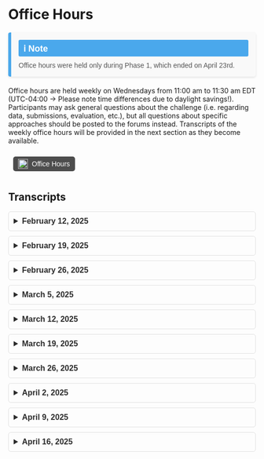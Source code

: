 # Office Hours

   <div style="display: flex; flex-direction: column; background-color: #f9f9f9; border-left: 6px solid #4aa8ec; border-radius: 4px; padding: 15px; margin: 20px 0; box-shadow: 0 2px 4px rgba(0, 0, 0, 0.1); font-family: Arial, sans-serif;">
       <div style="font-size: 18px; font-weight: bold; color: #ffffff; background-color: #4aa8ec; display: inline-block; padding: 5px 10px; border-radius: 3px; margin-bottom: 10px;">ℹ️ Note</div>
       <p style="font-size: 14px; margin: 0; color: #555;">Office hours were held only during Phase 1, which ended on April 23rd.</p>
   </div>

Office hours are held weekly on Wednesdays from 11:00 am to 11:30 am EDT (UTC-04:00 → Please note time differences due to daylight savings!). Participants may ask general questions about the challenge (i.e. regarding data, submissions, evaluation, etc.), but all questions about specific approaches should be posted to the forums instead. Transcripts of the weekly office hours will be provided in the next section as they become available.
<div style="display: flex; justify-content: left; align-items: center; gap: 10px; padding: 10px;">
  <div style="display: inline-flex; align-items: center; background-color: #4d4d4d; color: #ffffff; border-radius: 5px; padding: 5px 10px; font-family: Arial, sans-serif; font-size: 14px; text-align: center;">
    <img src="https://github.com/user-attachments/assets/22255638-84ce-4f79-a4e9-7e51d517c428" alt="Codabench Logo" style="height: 20px; margin-right: 8px;">
    <a href="https://mit.zoom.us/j/99399861839" target="_blank" style="color: #ffffff; text-decoration: none;">
        Office Hours
      </a>
  </div>
</div>

## Transcripts
<div class="faq-container" style="font-family: Arial, sans-serif;">
  <details style="margin-bottom: 10px; border: 1px solid #e0e0e0; border-radius: 5px; padding: 10px;">
    <summary style="font-size: 16px; font-weight: bold; cursor: pointer; color: #2b2b2b;">
      February 12, 2025
    </summary>
    <p style="margin-top: 10px; font-size: 14px; color: #555;">No transcript available</p>
  </details>

  <details style="margin-bottom: 10px; border: 1px solid #e0e0e0; border-radius: 5px; padding: 10px;">
    <summary style="font-size: 16px; font-weight: bold; cursor: pointer; color: #2b2b2b;">
      February 19, 2025
    </summary>
    <p style="margin-top: 10px; font-size: 14px; color: #555;">[Organizer 1] 17:04:42<br>
      Okay, I think we can get started. If everyone has any questions, feel free to ask.<br>
      [Participant 1] 17:05:31<br>
      I have a question regarding the libraries. Are we allowed to use any of the libraries or there are the limitations that we have to use certain libraries for this project?<br>
      [Participant 1] 17:05:43<br>
      Because the libraries was not mentioned in the GitHub repository or anywhere from where the data sources was being downloaded.<br>
      [Organizer 2] 17:05:57<br>
      I… Yeah, I think that as long as you as you provide the libraries that you are using in the environment demo file is not going to be any kind of probably with that.<br>
      [Organizer 1] 17:05:57<br>
      Go on a second.<br>
      [Organizer 2] 17:06:26<br>
      But keep in mind that you have to that the libraries that you use have to be like Micro Konda, Micromambamba.<br>
      [Participant 1] 17:06:26<br>
      Thank you.<br>
      [Organizer 2] 17:06:37<br>
      Is able to install on their dependencies dependencies that do need to run your script so check that before submitting anything?<br>
      [Organizer 2] 17:06:49<br>
      With all that said, you won't have any kind of trouble.<br>
      [Participant 1] 17:06:54<br>
      Sure, sure.<br>
      [Organizer 2] 17:06:58<br>
      You're welcome.<br>
      [Participant 1] 17:11:56<br>
      This submission for this project is being postponed to 21st April, right?<br>
      [Organizer 2] 17:12:03<br>
      Yeah, yesterday, I think that yesterday it was yesterday when we announced that we are moving the deadline to The 21st, yeah.<br>
      [Organizer 2] 17:12:20<br>
      And also you should have 10 extra submissions so don't worry on going over in the submission process.<br>
      [Organizer 2] 17:12:31<br>
      Because we gave you a little bit more submission.<br>
      [Organizer 1] 17:12:42<br>
      Hello, Participant 3. So you just joined the call if you have any question we'll just feel free to ask any question. We're just waiting for new participant if they need any help.<br>
      [Participant 2] 17:12:55<br>
      I actually had one question. As I was like processing the density data, I think this was asked in the forum. I don't recall what the answer was. Maybe it was already resolved.<br>
      [Participant 2] 17:13:05<br>
      But some of the density data has like values of like like 9e to the 32. Is this like supposed to be treated as like noise or Or like the true, I mean, obviously it's not the true value because it seems to be like a non-trending value.<br>
      [Participant 2] 17:13:26<br>
      Are we supposed to handle these by like throwing these density data away or Yeah, how would we like handle those like particular rows?<br>
      [Organizer 2] 17:13:36<br>
      Yeah, exactly. Those are like Python, float 32 infinite values So yeah, you have to discard all of them.<br>
      [Participant 2] 17:13:48<br>
      Okay, sounds good.<br>
      [Organizer 2] 17:13:51<br>
      Also, it could be some values that are over CETO, like, I don't know.<br>
      [Organizer 2] 17:14:00<br>
      1 to a power of 20 or something like that, you also have to discard the those So we only have values, real values are just the only one that are under 10 to the minus 7.<br>
      [Participant 2] 17:14:17<br>
      I see. So we should, anything above 10 to the negative 7.<br>
      [Participant 2] 17:14:22<br>
      We should throw away essentially in the density data.<br>
      [Organizer 2] 17:14:25<br>
      Yeah, that's it.<br>
      [Participant 3] 17:14:31<br>
      I just got a couple questions here. About the submissions.<br>
      [Participant 3] 17:14:38<br>
      The first one, I'm guessing for the 80 submission limit is per team, not per a person.<br>
      [Organizer 2] 17:14:47<br>
      Yeah, it's per team.<br>
      [Participant 3] 17:14:49<br>
      Per team okay um Another question is, did you guys So we had a submission. Did you guys like rerun them? Because we had one and then it seemed like another one came through and we got a different score.<br>
      [Participant 3] 17:14:59<br>
      So I was wondering if you guys would be<br>
      [Organizer 2] 17:15:03<br>
      Yeah, we will run maybe you have one that has a perfect score Like one.<br>
      [Participant 3] 17:15:08<br>
      Yeah, yeah, yeah. That's what happened, yeah.<br>
      [Organizer 2] 17:15:11<br>
      Yeah, we have some errors in the scoring file. So we have to rerun it.<br>
      [Participant 3] 17:15:16<br>
      Okay, so you guys, so now… Okay, so you re-ran them and now that's the correct score now is what's in there.<br>
      [Organizer 2] 17:15:25<br>
      Yeah. That's correct.<br>
      [Participant 3] 17:15:26<br>
      Okay. And then let me just clarify with the ghost data. I think I saw in the discussion that you guys are going to go back through and add some of the missing files.<br>
      [Organizer 3] 17:15:40<br>
      Yeah, the way that that works is there are multiple satellites and we were just missing data from a couple of them that covered the time frame that's missing.<br>
      [Organizer 3] 17:15:49<br>
      And we were not aware of that. Until somebody pointed it out. So we're just going to go back through and we'll process that data from the satellites that we initially didn't have.<br>
      [Participant 3] 17:16:00<br>
      Okay. I need to just throw it in that Dropbox, same Dropbox.<br>
      [Organizer 3] 17:16:03<br>
      Yep. And we will send out an email whenever that goes up.<br>
      [Participant 3] 17:16:07<br>
      Okay. And then, yeah, I think that's… I think that's all I had. Thank you.<br>
      [Organizer 2] 17:16:20<br>
      In any case, we try to keep the wiki app like updated So if you are looking into the different versions of the wiki, you could see if we made any change So try to use the wiki as your guidance.<br>
      [Participant 2] 17:25:14<br>
      Hello. Yes, since someone's asking a question, if I could maybe ask maybe a little more obvious question, just like more of a confirmation It seems like the performance metrics or the scoring is based on the MSIS baseline I'm assuming that means that you guys are taking the initial state and then<br>
      [Participant 2] 17:25:37<br>
      Using the propagation. With the MSIS model at the locations of the propagator's states and then using that to compare against the true densities provided by the the spacecraft data sets that you provided.<br>
      [Participant 2] 17:25:53<br>
      Is that the case where that's what you're comparing? They're using the MSS to in line with the density inputs for the propagator<br>
      [Organizer 2] 17:26:13<br>
      Yeah, well, what we do is that we… Yes, introduce to the proprietor the MCIS model.<br>
      [Organizer 2] 17:26:22<br>
      We give to it the initial state and just retrieve the density values.<br>
      [Organizer 2] 17:26:28<br>
      And then we apply our rolling mean to get the orbital mean the orbital mean values.<br>
      [Organizer 2] 17:26:37<br>
      And to do so, to establish the window size we use the mean motion so we have we know more or less what is the orbital And… the orbit video.<br>
      [Organizer 2] 17:26:56<br>
      So that is how are we… scoring the MCs this slide.<br>
      [Participant 2] 17:27:03<br>
      Got it. And for the density predictions.<br>
      [Participant 2] 17:27:10<br>
      Well, obviously, I'm using… like the data set itself for like train test splitting But when the scoring is done, I'm assuming those like large values we mentioned, like the E, Any values above e to the negative 7.<br>
      [Participant 2] 17:27:27<br>
      When the predictions are being generated from the model. They're going to generate predictions for those indices and maybe on your evaluation, you'll have those metrics and then the errors will be compared to that metric.<br>
      [Participant 2] 17:27:43<br>
      Will you guys be throwing it away on your side as well for the prediction or for the estimation?<br>
      [Participant 2] 17:27:47<br>
      Or rather for the… For the scoring or should we like, what should we put in those indices where those predictions occur.<br>
      [Participant 2] 17:27:58<br>
      For comparison, should we put like zero or… put that in.<br>
      [Organizer 2] 17:28:01<br>
      Well you usually… Usually you are using machine learning models for other kinds of models.<br>
      [Organizer 2] 17:28:09<br>
      If you substitute those values with the number values with nons.<br>
      [Organizer 2] 17:28:15<br>
      It will work just fine. But what we do is to when we are going to score we apply as the threshold that you mentioned, 10 to the minus 7.<br>
      [Organizer 2] 17:28:28<br>
      On all the values that are over that scope, we are not taking into account in the scoring process.<br>
      [Participant 2] 17:28:36<br>
      Got it. Okay. Sounds good. So I'll kind of replicate that. I think like having… the scoring done on like a small like similar score to kind of evaluate how well the predictions are happening on my side before submitting would be helpful.<br>
      [Participant 2] 17:28:55<br>
      So I guess I will do the same approach. Yeah, thank you.<br>
      [Organizer 2] 17:28:59<br>
      Okay, great. Also, if you want the scoring script, you have it in the in the development kit of the challenge.<br>
      [Participant 2] 17:29:09<br>
      All right. Okay, I'll take a look at that too.<br>
      [Organizer 2] 17:29:14<br>
      Yeah, you can find it in the baseline directory as evaluation.py<br>
      [Participant 2] 17:29:22<br>
      Okay, sweet. Yeah, I haven't gotten that to that point yet, but I'll definitely check that out. That would save me a lot of time.<br>
      [Participant 2] 17:29:28<br>
      Thank you. Awesome. Take care.<br>
      [Organizer 2] 17:29:29<br>
      Sweet. You're welcome.<br>
      </p>
  </details>

  <details style="margin-bottom: 10px; border: 1px solid #e0e0e0; border-radius: 5px; padding: 10px;">
    <summary style="font-size: 16px; font-weight: bold; cursor: pointer; color: #2b2b2b;">
      February 26, 2025
    </summary>
    <p style="margin-top: 10px; font-size: 14px; color: #555;">No discussions to report.</p>
  </details>

  <details style="margin-bottom: 10px; border: 1px solid #e0e0e0; border-radius: 5px; padding: 10px;">
    <summary style="font-size: 16px; font-weight: bold; cursor: pointer; color: #2b2b2b;">
      March 5, 2025
    </summary>
    <p style="margin-top: 10px; font-size: 14px; color: #555;">No discussions to report.</p>
  </details>

  <details style="margin-bottom: 10px; border: 1px solid #e0e0e0; border-radius: 5px; padding: 10px;">
    <summary style="font-size: 16px; font-weight: bold; cursor: pointer; color: #2b2b2b;">
      March 12, 2025
    </summary>
    <p style="margin-top: 10px; font-size: 14px; color: #555;">A full transcript is unavailable. Participant questions revolved around Codabench submission logistics, and the organizers provided the following clarifications: (1) Participants may delete failed submissions to reduce their total number of submissions if they reach the limit. (2) Participants may not delete finished/scored runs to reduce their total number of submissions.</p>
  </details>

  <details style="margin-bottom: 10px; border: 1px solid #e0e0e0; border-radius: 5px; padding: 10px;">
    <summary style="font-size: 16px; font-weight: bold; cursor: pointer; color: #2b2b2b;">
      March 19, 2025
    </summary>
    <p style="margin-top: 10px; font-size: 14px; color: #555;">No discussions to report.</p>
  </details>

  <details style="margin-bottom: 10px; border: 1px solid #e0e0e0; border-radius: 5px; padding: 10px;">
    <summary style="font-size: 16px; font-weight: bold; cursor: pointer; color: #2b2b2b;">
      March 26, 2025
    </summary>
    <p style="margin-top: 10px; font-size: 14px; color: #555;">A full transcript is unavailable. The following announcements were distributed via our <a href="https://docs.google.com/forms/d/e/1FAIpQLSeatJPuSz5TY_nR7A-nCKTZqWwvHzIvnoN7Y3uOE1FtnbzXsQ/viewform?usp=sf_link">mailing list</a> and <a href="https://aeroastro.mit.edu/arclab/aichallenge/">landing page</a> in response to the attendees' questions:<br>
    <ol>
      <li><b>Complete Feedback Form:</b> We've noticed that while we have a large and engaged group of participants, only a limited number of teams have submitted their models so far. We understand that there can be many reasons for this, and we want to ensure that everyone has a positive and rewarding experience. To help us better understand your experience, please complete <a href="https://forms.gle/pypur1cHx2eqDgFA6">this short feedback form</a>.</li>
      <li><b>Submit Your Models:</b> From now on, please submit your model to the public leaderboard for both Phase 1.1 and 1.2! The challenge is coming to a close, and we're eager to see the innovative solutions you've developed. Moreover, sharing your results is an essential and valuable part of the Challenge since you can learn from the leaderboard and receive feedback.</li>
      <li><b>Final Score Computation:</b> As you know, recently we introduced a new task in Phase 1.2 to further challenge your models. To clarify the weighting scheme, this new dataset will account for 80% of the final score, while the original dataset will contribute 20%.</li>
      <li><b>Altitude Corrections:</b> We’ve corrected the altitude values in the Phase 1.2 dataset, they were mistakenly provided in kilometers, unlike Phase 1.1 where they were in meters. Now, all values are consistently in meters. Please ignore the column name "Altitude (km)", the values are in meters despite the label. We’ve kept the name unchanged to avoid breaking existing submissions.</li>
    </ol>
    </p>
  </details>

  <details style="margin-bottom: 10px; border: 1px solid #e0e0e0; border-radius: 5px; padding: 10px;">
    <summary style="font-size: 16px; font-weight: bold; cursor: pointer; color: #2b2b2b;">
      April 2, 2025
    </summary>
    <p style="margin-top: 10px; font-size: 14px; color: #555;">[Participant 1] 11:05:01<br>
    One, I think this may already be somewhat answered, but I noticed that on the wiki.<br>
    <br>
    [Participant 1] 11:05:11<br>
    The submission It's probably due to the fact that the wiki might be outdated.<br>
    <br>
    [Participant 1] 11:05:17<br>
    But the wiki states that you have to create a Speaking of two sides.<br>
    <br>
    [Participant 1] 11:05:31<br>
    I believe it was updated. But I noticed that somewhere it said it stated that you have to submit a predictions.json But in a different spot, it's mentioned to do a submission.json.<br>
    <br>
    [Participant 1] 11:05:46<br>
    I'm just trying to find where exactly that was.<br>
    <br>
    [Participant 1] 11:05:52<br>
    But we have to submit, the software has to develop or create a prediction.json at the end. Is that correct?<br>
    <br>
    [Organizer 1] 11:06:01<br>
    Well, did you already submit? I think yes.<br>
    <br>
    [Participant 1] 11:06:04<br>
    Yes. Yeah, I just wanted to, I guess, bring to attention that I can't find it anymore.<br>
    <br>
    [Organizer 1] 11:06:07<br>
    Yeah.<br>
    <br>
    [Participant 1] 11:06:13<br>
    That somewhere it stated in the documentation to generate a submission dot JSON. And I just wanted to bring that to your attention to update it For others.<br>
    <br>
    [Organizer 1] 11:06:22<br>
    Okay, you can send me an email with where it's located this mistake, then we can take care of it.<br>
    <br>
    [Participant 1] 11:06:27<br>
    Okay, no worries.<br>
    <br>
    [Organizer 1] 11:06:29<br>
    If you find it now, I mean, that's good too. Please send me an email in any case.<br>
    <br>
    [Participant 1] 11:06:33<br>
    Okay, no, I think it was maybe I'll look at the Git log or the… the commits, but perhaps he has updated since the last time I have jotted it down.<br>
    <br>
    [Participant 1] 11:06:44<br>
    The other thing I'm noticing is that In my last submission.<br>
    <br>
    [Participant 1] 11:06:50<br>
    Well, I guess what happens is like my submission is receiving nas um in both of the results.<br>
    <br>
    [Participant 1] 11:06:59<br>
    And I think it's because it's the, well, before it was my simulation was uh timing out Like I was going over the 4,200 seconds.<br>
    <br>
    [Participant 1] 11:07:10<br>
    I'm sorry, the 7200 seconds max time. But my latest submission was able to generate a prediction.json.<br>
    <br>
    [Participant 1] 11:07:21<br>
    For both of the tasks. And I can see in the um i can see in the log that it says submission successfully executed.<br>
    <br>
    [Participant 1] 11:07:30<br>
    And then at the end of the sim. Well, when I see these scoring logs For one of the tasks, it actually gives a score But for the other one, it says… I get this error, orbit mean density key not um<br>
    <br>
    [Participant 1] 11:07:50<br>
    Like not found, which is strange to me because… It's the same code that's generating the results.<br>
    <br>
    [Participant 1] 11:08:00<br>
    So that means that the prediction.json has this should have this key in both.<br>
    <br>
    [Participant 1] 11:08:06<br>
    But for one of the sim tasks it's uh it's failing to find this key, which usually means that it's just not finding the It's not loading in the JSON.<br>
    <br>
    [Participant 1] 11:08:18<br>
    Or maybe it is and it's just empty. I was wondering…<br>
    <br>
    [Organizer 1] 11:08:22<br>
    So you submitted the code could be evaluated for the two data sets we currently have.<br>
    <br>
    [Organizer 1] 11:08:29<br>
    In one case, you'll receive a result. With a score.<br>
    <br>
    [Participant 1] 11:08:32<br>
    Yes. Yep.<br>
    <br>
    [Organizer 1] 11:08:35<br>
    And this is for phase 1.1. 1.2.<br>
    <br>
    [Participant 1] 11:08:40<br>
    It received a score, I think, for phase 1.2. But not for 1.1<br>
    <br>
    [Organizer 1] 11:08:45<br>
    You'll receive it for 1.2, but not for 1.1. And in the case of 1.1 it tells you that in the JSON file there is a key that is missing.<br>
    <br>
    [Participant 1] 11:08:57<br>
    Yes.<br>
    <br>
    [Organizer 1] 11:08:59<br>
    Okay. I don't have an answer for this one. Unfortunately, so… I will pass this question to Sergio.<br>
    <br>
    [Organizer 1] 11:09:09<br>
    To double check since usually is the one that is checking more like the submission thing Were you able in the past to like did it happen already?<br>
    <br>
    [Participant 1] 11:09:13<br>
    Don't worry.<br>
    <br>
    [Organizer 1] 11:09:20<br>
    Like did you have a submitted for phase 1.1?<br>
    <br>
    [Participant 1] 11:09:24<br>
    So when you submit When you go to the submission page, it says selected tasks.<br>
    <br>
    [Participant 1] 11:09:32<br>
    And it's auto selected for both So I see that it should run for both tasks.<br>
    <br>
    [Organizer 1] 11:09:39<br>
    Yeah, you know, it should be in the sense in the past before we that we release the data set 1.2, let's say kind of like after the death is in 1.1. So I was wondering if you were able to<br>
    <br>
    [Participant 1] 11:09:43<br>
    Yeah.<br>
    <br>
    [Organizer 1] 11:09:52<br>
    Before running the code, but I suppose you already told me that before these you had some issues with the CPU time, right? So maybe the answer.<br>
    <br>
    [Participant 1] 11:09:58<br>
    Yeah, so I fixed that. I think so. And it's able to like it's able i see that the it says like it's generating the json file And that the submission like finished.<br>
    <br>
    [Organizer 1] 11:10:01<br>
    Okay.<br>
    <br>
    [Participant 1] 11:10:13<br>
    So, yeah.<br>
    <br>
    [Organizer 1] 11:10:14<br>
    I will pass this question to Sergio so we can double check Instead.<br>
    <br>
    [Organizer 1] 11:10:20<br>
    Okay, I mean, I'm also opening Codabench<br>
    <br>
    [Participant 1] 11:10:26<br>
    I think it's happening for other people too, but in the reverse situation I don't know if it's because like people said, I don't know, people submitted like as early as two days ago Or as late as two days ago. So that means that…<br>
    <br>
    [Participant 1] 11:10:41<br>
    It's almost as if the second scenario is happening where they're getting a score for the first one, but not the second one.<br>
    <br>
    [Participant 1] 11:10:51<br>
    So yeah.<br>
    <br>
    [Organizer 1] 11:10:51<br>
    Yeah, yeah, thank you. Thank you for letting me know. Yeah, also with the leaderboard, we're also trying to I think there is also a bug that the first one in the leaderboard, it has always NA instead of a number so we're trying to<br>
    <br>
    [Organizer 1] 11:11:05<br>
    We're already working on it in order to kind of like having maybe a different one page or a spreadsheet that takes the file from here and we can just you know put them in a new table in such a way we can also compute the total score because unfortunately again<br>
    <br>
    [Organizer 1] 11:11:19<br>
    Codabench does not allow, I think, to combine the score 1.1 with 1.2. So we have some comments about people that you know they didn't like this, let's say. So we're also working on that one on top of the, let's say modern issues okay<br>
    <br>
    [Organizer 1] 11:11:34<br>
    So yeah, please send me the email about the bug that one in the documentation.<br>
    <br>
    [Participant 1] 11:11:42<br>
    Okay. Yeah, I'll try to find it again. I thought I was able, should have been able to pull it up, but I guess I can't.<br>
    <br>
    [Participant 1] 11:11:49<br>
    But I'll let you know.<br>
    <br>
    [Organizer 1] 11:11:49<br>
    I mean, we edited a little bit recently at least we changed a few things so maybe maybe they solved it. But if you find it again, obviously, feel free to send it.<br>
    <br>
    [Participant 1] 11:11:58<br>
    Yeah.<br>
    <br>
    [Participant 1] 11:12:02<br>
    No. Yeah, no worries. Yeah.<br>
    <br>
    [Organizer 1] 11:12:02<br>
    You can also just send me an email. I didn't find it so it might be okay. So just… That would be appreciated. Thank you.<br>
    <br>
    [Participant 1] 11:12:09<br>
    Yeah, of course. Yeah, it looks like actually Yeah, I'll take a look. I'll take a look. And I'll try to like, anytime I find something like that, I'll… I'll go ahead and let you know.<br>
    <br>
    [Organizer 1] 11:12:22<br>
    Also, the discussion forum is fine wherever you want. You can do the discussion forum you can send me an email.<br>
    <br>
    [Participant 1] 11:12:24<br>
    And then… Oh, sure, sure.<br>
    <br>
    [Organizer 1] 11:12:28<br>
    You know, anywhere is fine.<br>
    <br>
    [Participant 1] 11:12:30<br>
    Yeah, I guess there was one thing that came up, but I already emailed you guys about it and it's already on the forums, which is uh If you use ORCID, Or rather, if you use PY MSIS in your model or like in your process procedure<br>
    <br>
    [Participant 1] 11:12:49<br>
    You can't actually get the latest space weather, so it will crash. So you have to like have a local copy of the space weather For MSIS.<br>
    <br>
    [Participant 1] 11:12:59<br>
    Reference that because the celestrack Even at my job, when I used celestrack to get the latest space weather, if you request it like many, many times they they blacklist your IP and you have to email Dr. Kelso directly and say, hey, my IP<br>
    <br>
    [Organizer 1] 11:13:19<br>
    Got it.<br>
    <br>
    [Participant 1] 11:13:19<br>
    It's blocked. So yeah, but that was already kind of… It's solved, I would say.<br>
    <br>
    [Organizer 1] 11:13:27<br>
    Was it an email sent to sector directly or to<br>
    <br>
    [Participant 1] 11:13:30<br>
    No, I sent it to the AI challenge email But yeah, you can take a look at that. I referenced like how I solved it. And then also there's like a forum page or forum post that addressed it as well, which helped<br>
    <br>
    [Organizer 1] 11:13:48<br>
    Perfect. Yeah. I was going to ask exactly that or if we from our side or from your side already posted also on the forum the workaround for that issue, let's say.<br>
    <br>
    [Organizer 1] 11:14:00<br>
    Okay, I'll go.<br>
    <br>
    [Participant 1] 11:14:00<br>
    Yeah. The other thing I've noticed is like the processor, the process time on Codabench is much slower than like let's say on my own pc uh So I had to kind of address that as well. I know that<br>
    <br>
    [Participant 1] 11:14:19<br>
    You mentioned, it was in a commit you made Let me try to find it here.<br>
    <br>
    [Participant 1] 11:14:32<br>
    Or propagator.<br>
    <br>
    [Organizer 1] 11:14:36<br>
    In the form the two, three seconds, three to five seconds you<br>
    <br>
    [Participant 1] 11:14:40<br>
    You made a git pay submit a git commit. And then you mentioned like CPU improvements or computational time improvements Like, for example, changing the test roll order. So it's like essentially you're doing J2 Changing the max step, changing the position tolerance, and removing effects to like SRP, solid tides<br>
    <br>
    [Participant 1] 11:15:04<br>
    And third body effects like sun and moon. It's interesting that, so these effects I already kind of did and in ORCID at least And you're saying that your CPU time is 2.5 to 3.5 seconds per sample.<br>
    <br>
    [Organizer 1] 11:15:08<br>
    Yep.<br>
    <br>
    [Participant 1] 11:15:20<br>
    What do you mean by per sample? Do you mean like per file ID for the<br>
    <br>
    [Organizer 1] 11:15:25<br>
    Per initial state. Like even…<br>
    <br>
    [Participant 1] 11:15:28<br>
    Yeah. So you're saying like it takes… like two to three seconds per iteration<br>
    <br>
    [Organizer 1] 11:15:39<br>
    So given the if the propagation is over three days, right? Is that what?<br>
    <br>
    [Participant 1] 11:15:42<br>
    Yeah, yeah. So you're saying it takes three seconds for a three-day propagation<br>
    <br>
    [Organizer 1] 11:15:44<br>
    That is one sample.<br>
    <br>
    [Organizer 1] 11:15:51<br>
    Yeah, I believe so. I think that one.<br>
    <br>
    [Participant 1] 11:15:53<br>
    Oh, okay. Yeah, I was not able to get that even with these conditions with ORCID.<br>
    <br>
    [Participant 1] 11:15:59<br>
    For some reason, and that's why it took a lot, like, that's why my sims were taking too long That's interesting because I guess I might have to like look back into how ORCID is doing Orchid is fun to use, but not so fun because the documentation is all in Java and<br>
    <br>
    [Participant 1] 11:16:18<br>
    We have to write it in Python.<br>
    <br>
    [Organizer 1] 11:16:19<br>
    I do agree with you. Can I ask you it might be… So I suppose, in essence, what I was going to say is that in my case I'm pretty sure I ran it also in the… Okay, so those CPU time now i don't perfectly remember if I tested them on<br>
    <br>
    [Organizer 1] 11:16:37<br>
    For example, we have a SuperCloud here, but I didn't use any parallel 19. So I might have tested locally, let's say, and I'm pretty sure I also tested them on Coda bench but I think they retrieve more or less the similar. So if it was not, for example, if I measure around four seconds locally, maybe in Codabench it was 4.5 seconds, okay? Maybe something like that.<br>
    <br>
    [Organizer 1] 11:16:58<br>
    So between these two locally and on CodaBench, I didn't see much discrepancy And another thing store, actually, let's answer this question. Do you notice these things? So when you run it locally, it takes, I don't know, a few seconds, but you're running on Coda bench, it takes much longer.<br>
    <br>
    [Participant 1] 11:17:15<br>
    It doesn't take much longer on CodaBench, that's for sure. But locally as well So I guess the thing is I am trying to do multiprocessing And I've still yet to kind of figure out maybe I'm doing my guess is that I'm not doing<br>
    <br>
    [Participant 1] 11:17:34<br>
    The initializations of stuff properly, like I'm doing more redundant things that I need to For example, like… Because ORCID is like using like this virtual environment or like virtual VM, essentially the virtual machine.<br>
    <br>
    [Participant 1] 11:17:49<br>
    For the Java instance. I kind of like naively initialized the virtual machine almost every process in the beginning.<br>
    <br>
    [Participant 1] 11:18:03<br>
    But I think you need to kind of abstract all those away so that you're able to multiprocess it properly.<br>
    <br>
    [Participant 1] 11:18:10<br>
    And have like independent propagations happening. Because once you start moving it to like multiple cores It still might have to reference the same kind of ORCID virtual machine.<br>
    <br>
    [Participant 1] 11:18:22<br>
    Or you make a virtual machine for each process.<br>
    <br>
    [Participant 1] 11:18:27<br>
    And then you keep that virtual machine and you replace it with a new propagation.<br>
    <br>
    [Participant 1] 11:18:33<br>
    So I kind of like i kind of dropped that for now and I just wrote my own J2, which is much faster.<br>
    <br>
    [Organizer 1] 11:18:40<br>
    I mean, yeah, sounds good too. So I got it. I never tried to run or a kid with parallel processing and so on.<br>
    <br>
    [Participant 1] 11:18:43<br>
    Yeah.<br>
    <br>
    [Organizer 1] 11:18:50<br>
    I might have heard from colleagues, past colleagues that maybe it's not possible. Maybe there is a way, but like you say, you need to, I don't know.<br>
    <br>
    [Organizer 1] 11:18:58<br>
    You need to do some trick or maybe run in a certain way so i'm also sure what you can and what you cannot parallelize in orchid Another thing that might take some time is because in my code.<br>
    <br>
    [Organizer 1] 11:19:10<br>
    Just because I don't know, let's say the participant, how direct the density in the code I'm just using obviously the anything like JP 2008 or any model of the density model that is already on orchid. So another thing that maybe you might check out is<br>
    <br>
    [Organizer 1] 11:19:26<br>
    How do you pass the density i believe you're using the, I mean, now you're using a different propagator okay but if you're using like the OriKit one you have the custom atmosphere model Is it correct? The one that we provided where inside you should give a function that given like the i suppose<br>
    <br>
    [Organizer 1] 11:19:42<br>
    Let's say position in time you can return the density such that the proper data can use it.<br>
    <br>
    [Organizer 1] 11:19:47<br>
    So maybe that part can also be something that since it's the part that you can as a participant change It might take a little bit longer i suppose I don't know. That's also suggesting. Maybe you already look at it maybe<br>
    <br>
    [Organizer 1] 11:20:01<br>
    It's not it's not going to solve anything.<br>
    <br>
    [Participant 1] 11:20:19<br>
    Yeah, for the first part, actually, I was just using the MSIS um atmospheric model. And I was just inputting custom APs and 10.7.7 values.<br>
    <br>
    [Participant 1] 11:20:36<br>
    So, yeah, I wasn't doing anything necessarily out of the original example there.<br>
    <br>
    [Participant 1] 11:20:42<br>
    But yeah, I think what I'm trying to aim for is use Orchid for the training.<br>
    <br>
    [Participant 1] 11:20:48<br>
    In terms of generating training data. And then when I do the submission, use a custom J2 code in Python, which is much faster at just doing what I need to. And I think that's good enough for the prediction as well.<br>
    <br>
    [Participant 1] 11:21:04<br>
    Yeah. Right, yes, yes, yes. J2 with the drag effects is mainly kind of what I've just stuck with for now and just writing that off.<br>
    <br>
    [Organizer 1] 11:21:06<br>
    Those include the drag, right?<br>
    <br>
    [Organizer 1] 11:21:14<br>
    Yeah, yeah, it's fine. I mean, I think it should be fine. When I say to, as you know, I mean, I guess if you're working also in this field or since you mentioned seller strike, the only thing that I did already So I know a few things. So OriKit is definitely not the most user friendly<br>
    <br>
    [Organizer 1] 11:21:27<br>
    Definitely is not, at least in my opinion but it's kind of like powerful but if you start to use it and follow the rules, right? Inside OriKit. So that's kind of like the the price to pay. And the other thing I did to make it a little bit faster yeah was basically to reduce the<br>
    <br>
    [Participant 1] 11:21:39<br>
    Yeah, yeah.<br>
    <br>
    [Organizer 1] 11:21:43<br>
    Instead of having J21 21 so for the setter sector and intestinal harmonics i just chose less let's say and that's mainly what does affect so actually even if you include the i think i tested again in the let's say after that post, even if you include those<br>
    <br>
    [Organizer 1] 11:22:03<br>
    Third body perturbation the solid tides that are totally minor perturbation in our case it doesn't really affect, at least in my script, it didn't really affect the computational time. And another thing that also improved was that change in the step. So putting the max step, I think, to 10,000 or something like that. So that one, because again we're using the propagator, sorry, we're using an integrator that is variable step so you decide what to do.<br>
    <br>
    [Organizer 1] 11:22:26<br>
    So by increasing the length of the maximum step, if the tolerance is let's say are respected, you can also achieve a faster convergence so that's what I noticed. Those were actually mainly for the integrator changing that max depth i believe and also a little bit by reducing the J2<br>
    <br>
    [Organizer 1] 11:22:43<br>
    That affected the CPU time and so trying to make a little more reasonable.<br>
    <br>
    [Participant 1] 11:22:47<br>
    Yeah. Yeah, I believe so.<br>
    <br>
    [Organizer 1] 11:22:48<br>
    If you have any other issues… feel free to let us know and we can turn it to even try to face it from that point of view. We didn't receive any other emails, I guess, or in the discussion. One of the participants.<br>
    <br>
    [Organizer 1] 11:23:01<br>
    In the discussion forum left that question and you just heard the answer, the one that i gave So I was trying to add in some ways Yeah.<br>
    <br>
    [Participant 1] 11:23:07<br>
    Yeah, the issues I was getting is I think outside of this, it's not really the effect of the propagation configuration, like the step sizes and tolerances, because I actually already tried changing that. I did like a time inspection on like the code that I have<br>
    <br>
    [Participant 1] 11:23:26<br>
    And it's more so the fact of like the initialization of the VM and what you do in each process. It's like It probably is pretty fast in a sequential method. Like you just do the simulation per file ID. But when you start to do multiprocessing, it kind of uh<br>
    <br>
    [Participant 1] 11:23:46<br>
    It definitely lags. And at the beginning it took me in the Codabench, four minutes per simulation or per file ID, which was way too long And then when I tried to make these optimizations in the code, the simulation itself only should have taken, the propagation itself only should have taken 50 seconds.<br>
    <br>
    [Participant 1] 11:24:07<br>
    Profile ID, which is still too long. For the number of files that are there, but I'm just slowly whittling away at the time with ORCID.<br>
    <br>
    [Organizer 1] 11:24:17<br>
    Makes sense. Yeah, yeah.<br>
    <br>
    [Participant 1] 11:24:18<br>
    But yeah, it's too early for me to say really one way or another.<br>
    <br>
    [Participant 1] 11:24:22<br>
    It just does require a lot of work on our side, or I guess my side to try to make the most efficient use of OriKit. Like you said, when you get OriKit, I've actually used OriKit at my work as well.<br>
    <br>
    [Participant 1] 11:24:36<br>
    Actually, just recently i made a I made a software in OriKit to essentially do orbit determination with like GPS data.<br>
    <br>
    [Participant 1] 11:24:44<br>
    As measurements. So even just getting that to work was excruciatingly painful.<br>
    <br>
    [Organizer 1] 11:24:51<br>
    Yeah, you mentioned.<br>
    <br>
    [Participant 1] 11:24:52<br>
    And so like you said, like once you get, OriKit is very powerful. I agree.<br>
    <br>
    [Participant 1] 11:24:57<br>
    But once you get it, only once you get it properly set up, which does take a lot of experimentation and you know, uh.<br>
    <br>
    [Participant 1] 11:25:07<br>
    Like looking into code examples, not necessarily their documentation To get that working.<br>
    <br>
    [Organizer 1] 11:25:14<br>
    Also, I don't know. Yeah, go ahead.<br>
    <br>
    [Participant 1] 11:25:14<br>
    So maybe… I was going to say like, it might not be like it may be too much to ask, but if there was an example of like how to do this propagation, like I know you guys have this example of<br>
    <br>
    [Participant 1] 11:25:29<br>
    The propagation notebook. But if there was this same example, but maybe with like a multi-processed approach then that would also help too.<br>
    <br>
    [Participant 1] 11:25:40<br>
    But actually, what I'll probably do is I'll go and try to run this notebook again and see how long it takes.<br>
    <br>
    [Participant 1] 11:25:45<br>
    And then maybe I'll just rebuild my method from scratch. Using this more directly.<br>
    <br>
    [Participant 1] 11:25:54<br>
    See how that works.<br>
    <br>
    [Organizer 1] 11:25:54<br>
    Yeah. You can also try to post on their forum. They're pretty responsive. I did the same to build the custom atmosphere model you know i'm not a Next.<br>
    <br>
    [Participant 1] 11:26:03<br>
    Oh, and the OriKit. The OriKit one, yeah.<br>
    <br>
    [Organizer 1] 11:26:04<br>
    Yeah, yeah, just post it. I mean, I can try, but honestly, I mean, I can try to more, but… the best way to do it, I mean, since you also use Orchest, so I guess you're also skilled in OriKit probably as much as me, maybe even more than me. So if you're not super successful, I would always suggest go on the Oracle forum and they're usually responsive. So I also did in that way when actually we recorded the<br>
    <br>
    [Participant 1] 11:26:09<br>
    Yeah, I know you guys are busy, so…<br>
    <br>
    [Organizer 1] 11:26:28<br>
    Castle atmosphere model and then I mean, at least they try in a little bit. Then obviously I had to put my time, right? They don't really give you the solution many times, but maybe they know, maybe they tell you which is the best.<br>
    <br>
    [Organizer 1] 11:26:39<br>
    Way to do it, approach it. Maybe they tell you it's a good idea it's a bad idea let's say the different procedure you're doing.<br>
    <br>
    [Participant 1] 11:26:46<br>
    Okay, sounds good. Yeah, I honestly think that everything is there. But if you're saying that if you were able to get three to like three to five seconds per sample, then that's actually fast enough to kind of just run it even sequentially.<br>
    <br>
    [Organizer 1] 11:27:00<br>
    Yeah, that's why.<br>
    <br>
    [Participant 1] 11:27:00<br>
    So I think I'll just like, it's always better to go simple than to go more complicated. So I'll just go back and try to not do multiprocessing and Try to do it sequentially, but make sure that each simulation run does indeed take those three to five seconds and it should be good enough for<br>
    <br>
    [Organizer 1] 11:27:16<br>
    Yes, please. Yes. You should try that. And also let me know. I mean, I can always be mistaken.<br>
    <br>
    [Organizer 1] 11:27:22<br>
    So but at least that's what i found out with my test so yes I have a question for you. When you were mentioning about the score, My question is like, whenever you get a score.<br>
    <br>
    [Organizer 1] 11:27:38<br>
    Do you also input into the leaderboard?<br>
    <br>
    [Participant 1] 11:27:43<br>
    I just, yeah, so like my past few runs, I haven't gotten a score at all.<br>
    <br>
    [Organizer 1] 11:27:44<br>
    Man.<br>
    <br>
    [Participant 1] 11:27:50<br>
    So, but my most recent one, which was like, I think yesterday or two days ago I got a score for the… for the um for the 1.2, but I didn't get a score for the 1.1. So I just didn't submit that, I guess. But I could…<br>
    <br>
    [Participant 1] 11:28:08<br>
    Submit that if you're suggesting to do so.<br>
    <br>
    [Organizer 1] 11:28:11<br>
    So you say you didn't place it inside the leaderboard for the 1.2.<br>
    <br>
    [Organizer 1] 11:28:16<br>
    You do. Okay. I mean, yeah, yeah. I mean, it's always nice since we also send out an email just to, you know.<br>
    <br>
    [Participant 1] 11:28:16<br>
    No, I can do that right now, actually, if you're on it. Yeah, this is what…<br>
    <br>
    [Organizer 1] 11:28:25<br>
    We also send out of, I mean, did you receive the email with like the short feedback and also related to those try to submit the obviously not only submit the models in the sense of<br>
    <br>
    [Organizer 1] 11:28:40<br>
    Trying to work on it but also in the past, I think we mentioned, whenever you have a score, if you can place it in the leaderboard is always good also.<br>
    <br>
    [Participant 1] 11:28:47<br>
    Oh, sure. Yeah, no worries.<br>
    <br>
    [Organizer 1] 11:28:49<br>
    You know make the participant, I don't know, maybe feel more like okay uh we need to work hard. We need to double check, something like that.<br>
    <br>
    [Participant 1] 11:28:56<br>
    Yeah, yeah. Okay. No worries. Yeah, I've been just kind of just focusing on the soft, my, my solution More so to just, I want to get like some numbers. That was my original goal is in the past is to kind of build the entire pipeline from like<br>
    <br>
    [Organizer 1] 11:28:57<br>
    Thank you.<br>
    <br>
    [Organizer 1] 11:29:03<br>
    No worries. No worries.<br>
    <br>
    [Participant 1] 11:29:15<br>
    My solution to Codabench Because it did take some time to kind of debug and see like what was wrong, why wasn't it producing like prediction files and this and that and like what are optimal solutions But I think now that I have like a working pipeline, now it's easier to optimize the whole thing.<br>
    <br>
    [Organizer 1] 11:29:54<br>
    Yeah, yeah.<br>
    <br>
    [Organizer 1] 11:30:00<br>
    Thank you.<br>
    <br>
    [Participant 1] 11:30:02<br>
    But yeah, I'll keep you updated with anything, any questions I have.<br>
    <br>
    [Participant 1] 11:30:06<br>
    And then I'll try to take a look at that survey that you guys sent.<br>
    <br>
    [Participant 1] 11:30:11<br>
    As well. Oh, okay. Awesome.<br>
    <br>
    [Organizer 1] 11:30:11<br>
    Yeah, it's literally just one question. I shouldn't make it more like a point to ever And he really got a few responses. So we're just trying to understand you know um I mean, just start to understand how the participants feel about the model submission, they're having difficulties, not difficulties<br>
    <br>
    [Organizer 1] 11:30:29<br>
    Obviously for a challenge that is on top or whatever the participant who every day.<br>
    <br>
    [Participant 1] 11:30:29<br>
    Yeah.<br>
    <br>
    [Participant 1] 11:30:33<br>
    Oh, what? One thing is I kind of like got it from the example, but it wasn't exactly explicitly stated is that the predictions json is supposed to produce timestamps every 10 minutes from the initial up to three days. Is that correct?<br>
    <br>
    [Organizer 1] 11:30:55<br>
    Let me think. I believe so. I believe so. Yeah, I believe so.<br>
    <br>
    [Participant 1] 11:30:58<br>
    So like you have Yeah, it wasn't exactly like stated that the predictions to JSON has to be Like every 10 minutes apart leading up to three days. I just saw that from the little like snippet there that it's like it's separated by 10 minutes. So I just assumed that<br>
    <br>
    [Organizer 1] 11:31:14<br>
    Yeah, yeah, yeah.<br>
    <br>
        [Participant 1] 11:31:19<br>
    You want prediction values. Every 10 minutes from the initial Plus three days.<br>
    <br>
    [Organizer 1] 11:31:29<br>
    Yeah, I got your point. I think it is correct. I will just double check with Sergio again because he was the one, let's say, preparing the But I will let you i will i will double check and let you know, just confirm. I think it is<br>
    <br>
    [Organizer 1] 11:31:43<br>
    So yes.<br>
    <br>
    [Participant 1] 11:31:44<br>
    Okay, awesome. Thank you. Yeah, I think I'm going to do like a new solution to my problem. My previous one was a little bit strange.<br>
    <br>
    [Participant 1] 11:32:57<br>
    But this is obviously like a different approach. I'm not sure if it'll work. I think it will work.<br>
    <br>
    [Participant 1] 11:33:03<br>
    But we'll see. So, I mean, that's the whole point of this, right? We just like do research and find out.<br>
    <br>
    [Organizer 1] 11:33:05<br>
    Okay. Yeah, yeah, exactly. Yeah, it's very interesting so Yeah, good luck with that.<br>
    <br>
    [Participant 1] 11:33:12<br>
    Cool. Thank you. Yeah, sorry for taking too much time. Yeah, no worries.<br>
    <br>
    [Organizer 1] 11:33:15<br>
    Oh, it's okay for me. I guess if you have any one more question before the end of the session.<br>
    <br>
    [Participant 1] 11:33:23<br>
    That's all I had for now. Maybe I'll join next week and give an update as well.<br>
    <br>
    [Participant 1] 11:33:27<br>
    Because I'm trying to like, because I know we have like a few weeks left. So it's fast approaching for sure.<br>
    <br>
    [Organizer 1] 11:33:33<br>
    Sounds good. Thank you, Atila.<br>
    <br>
    [Participant 1] 11:33:35<br>
    Yep. All right. Thank you. Yeah. Take care. Right.<br>
    <br>
    [Organizer 1] 11:33:38<br>
    Any other question from the other question from Someone else before we close?<br>
    <br>
    [Organizer 1] 11:33:50<br>
    I take it as a no. So, okay. Thank you, everyone, and we're going to meet, I guess, in one week.<br>
    <br>
    [Organizer 1] 11:33:57<br>
    Have a good day. Bye-bye.<br>
    </p>
  </details>

  <details style="margin-bottom: 10px; border: 1px solid #e0e0e0; border-radius: 5px; padding: 10px;">
    <summary style="font-size: 16px; font-weight: bold; cursor: pointer; color: #2b2b2b;">
      April 9, 2025
    </summary>
    <p style="margin-top: 10px; font-size: 14px; color: #555;">A full transcript is unavailable, but the following is a summary of relevant questions and answers discussed during these office hours.<br>
    <br>
    <b>Q:</b> Are submissions going to be evaluated with public and private data, or just private data?<br>
    <b>A:</b> Yes, the final submissions will be evaluated using both the public datasets (the same ones participants are currently using to evaluate their models) and a private dataset, similar to last year’s evaluation.<br>
    <br>
    <b>Q:</b> Can you give some information about the private dataset?<br>
    <b>A:</b> No, we won’t provide any details about the private dataset, only how the final score will be computed.<br>
    <br>
    <b>Q:</b> Does the leaderboard show the best scores for each dataset using the same model, or does it use the best-performing models per dataset?<br>
    <b>A:</b> The leaderboard shows the best public weighted score for a single model. It does not display the best score for each dataset regardless of whether they come from the same model. Keep in mind, as mentioned, that the selected model should be capable of adapting to any new data it receives.<br>
    <br>
    <b>Q:</b> Which model will be used to evaluate participants in the next phase? What if we want to use a different model, one that performs slightly worse but is less overfitted?<br>
    <b>A:</b> In that case, you have two options. (1) If the less overfitted model performs close to the best one, you can simply delete the best model submission before the deadline to ensure the other one is selected, and (2) if the performance difference is significant but you still prefer the alternative model, email us with the submission ID of the preferred model. Just make sure it has been evaluated in both phases.</p>
  </details>

  <details style="margin-bottom: 10px; border: 1px solid #e0e0e0; border-radius: 5px; padding: 10px;">
    <summary style="font-size: 16px; font-weight: bold; cursor: pointer; color: #2b2b2b;">
      April 16, 2025
    </summary>
    <p style="margin-top: 10px; font-size: 14px; color: #555;">[Participant 1] 17:31:09<br>
    That's right.<br>
    <br>
    [Organizer 1] 17:31:13<br>
    The world of the only two data.<br>
    <br>
    [Participant 1] 17:31:14<br>
    That they're going to be varying lengths they're not you know one geos file might be shorter than another goes file.<br>
    <br>
    [Organizer 1] 17:31:25<br>
    It shouldn't but you can find some some errors in the in the goes training data set but in the in the final test set it shouldn't be any kind of errors or missing data in the goes file. You are always going to have<br>
    <br>
    [Organizer 1] 17:31:43<br>
    60 days of context and you can use that to propagate three days in the future.<br>
    <br>
    [Participant 1] 17:31:51<br>
    Okay, so you can assume that the test data set is going to be clean even for goes and omni2 and the density<br>
    <br>
    [Organizer 1] 17:32:00<br>
    Yeah, yeah. It should be in a clean enough for you to use it.<br>
    <br>
    [Organizer 1] 17:32:07<br>
    Maybe the phase one Well, phase one and phase zero dataset are not that clean and we have some missing data or something like that but you in the in the test data center you are always going to have that context and that horizon window<br>
    <br>
    [Participant 1] 17:32:31<br>
    And also one more thing. Docker Hub.<br>
    <br>
    [Participant 1] 17:32:37<br>
    For running a look, for testing it locally. Is that valid or is that from last year?<br>
    <br>
    [Participant 1] 17:32:41<br>
    Because when I was running, I was getting syntax errors in the docker.<br>
    <br>
    [Organizer 1] 17:32:46<br>
    No, it's valid. In fact. That docker file or that docker hub image is the one that is running in our servers.<br>
    <br>
    [Organizer 1] 17:32:55<br>
    So I don't know what kind of error are you getting?<br>
    <br>
    [Participant 1] 17:32:57<br>
    Okay.<br>
    <br>
    [Organizer 1] 17:33:02<br>
    But if you have any kind of problem setting up the image.<br>
    <br>
    [Organizer 1] 17:33:06<br>
    You can email us. Maybe we can help you<br>
    <br>
    [Organizer 1] 17:33:20<br>
    Offline, no, not now.<br>
    <br>
    [Participant 1] 17:33:28<br>
    I ran it, maybe… it was a corrupt file or something, but I ran it and I was getting quite a few syntax errors<br>
    <br>
    [Participant 1] 17:33:45<br>
    In the code. But that's okay.<br>
    <br>
    [Organizer 1] 17:33:52<br>
    When you don't dilute the Docker Hub image.<br>
    <br>
    [Participant 1] 17:34:06<br>
    Yeah, maybe I… Like I said, maybe it was corrupt.<br>
    <br>
    [Participant 1] 17:34:14<br>
    But where's the test data set for the docker image because I couldn't find that<br>
    <br>
    [Participant 1] 17:34:31<br>
    Submissions still get accepted or does it have to run before the deadline.<br>
    <br>
    [Organizer 1] 17:34:38<br>
    I don't know because I don't know the exact behavior of code events.<br>
    <br>
    [Participant 1] 17:34:44<br>
    Okay.<br>
    <br>
    [Organizer 1] 17:34:46<br>
    But if I were you, I will try to submit as soon as possible.<br>
    <br>
    [Participant 1] 17:34:52<br>
    Yeah.<br>
    <br>
    [Organizer 1] 17:34:52<br>
    Some kind of of submission just to see if everything is going fine and you have some scores.<br>
    <br>
    [Organizer 1] 17:35:00<br>
    And also because you have, I think that two hours limit computation limit so computation limit maybe if your submission is too heavy it is going to fail if you if you if it takes too much to deal and run<br>
    <br>
    [Organizer 1] 17:35:18<br>
    That provide or whatever approach are you following?<br>
    <br>
    [Organizer 1] 17:35:23<br>
    Yeah, the better thing that you're going to do now is to now is to try and draw as much as you can.<br>
    <br>
    [Participant 1] 17:35:34<br>
    Do we know what the test size is going to be or is that not public information?<br>
    <br>
    [Organizer 1] 17:35:39<br>
    No, it's not public.<br>
    <br>
    [Participant 1] 17:35:41<br>
    Okay. Can we assume it's going to be one GOES file, one Omni file, one density file, or is it going to be exactly the same as what was provided.<br>
    <br>
    [Participant 1] 17:35:52<br>
    For phase one.<br>
    <br>
    [Organizer 1] 17:35:52<br>
    Is going to be exactly the Exactly the same. You're going to have an initial state file and goes and omni data for each of the of the initial state and you have to run your model.<br>
    <br>
    [Organizer 1] 17:36:06<br>
    In fact, we will download the… your submission, the submission that you made.<br>
    <br>
    [Organizer 1] 17:36:14<br>
    To code events and that submission we will input directly to to the different data set and that is the private the score that you are going to have.<br>
    <br>
    [Participant 1] 17:36:29<br>
    Okay. Cool. I think that's all my questions.<br>
    <br>
    [Organizer 1] 17:36:35<br>
    Okay.<br>
    <br>
    [Participant 1] 17:37:09<br>
    Okay. Okay, cool. Thank you, guys.<br>
    <br>
    [Organizer 2] 17:37:13<br>
    Bye<br>
    <br>
    [Participant 1] 17:37:13<br>
    Right.<br>
    <br>
    [Organizer 1] 17:37:14<br>
    Thank you.</p>
  </details>
  
</div>
